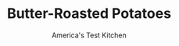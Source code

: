 ---
layout: ../../layouts/MarkdownPostLayout.astro
title: Butter-Roasted Potatoes
author: America's Test Kitchen
pubDate: 2023-03-15
description: "How do you get rich, buttery flavor in every bite of potato?"
image_url: https://res.cloudinary.com/hksqkdlah/image/upload/ar_1:1,c_fill,dpr_2.0,f_auto,fl_lossy.progressive.strip_profile,g_faces:auto,q_auto:low,w_344/9027_sfs-butterroastedpotatoes-005-275653
tags: ["Side Dishes","Potatoes","Holiday","Thanksgiving"]
calories: 1887
protein: 3
carbohydrates: 29
fats: 
fiber: 3
ingredients: ["7 tablespoons, unsalted butter, cut into 7 pieces","3 pounds, Yukon Gold potatoes, peeled and sliced 1/2 inch thick","4 1/4 teaspoons, salt","1/2 teaspoon, pepper","1 tablespoon, vegetable oil"]
serves: 8
time: "1½ hours"
instructions: ["BROWN BUTTER Adjust oven rack to middle position, place rimmed baking sheet on rack, and heat oven to 450 degrees. Line second rimmed baking sheet with paper towels; set aside. Melt butter in small saucepan over medium-low heat. Cook, stirring constantly, until butter is nutty brown, about 5 minutes; set aside.","SIMMER POTATOES Bring potatoes to boil in large pot over high heat with 3 teaspoons salt and enough water to cover by 1 inch. Reduce heat to medium and simmer until potatoes are nearly tender, about 5 minutes. Drain potatoes and transfer to paper towel-lined baking sheet. Dry potatoes with additional paper towels.","ROAST POTATOES Discard paper towels and spread potatoes in single layer. Drizzle browned butter over hot potatoes and sprinkle with remaining salt and pepper. Let sit until butter is absorbed, 10 to 15 minutes, flipping once. Remove hot baking sheet from oven and brush with oil. Arrange potatoes on hot baking sheet in single layer. Bake, flipping halfway through cooking, until crisp and golden brown, about 40 minutes. Serve."]
nutrition: ["721 mg Potassium","100 mg Phosphorus","24 mg Calcium","1 mg Iron","39 mg Magnesium","428 mg Sodium","11 g Fat","1 mg Niacin (B3)","3 g Monounsaturated","33 mg Vitamin C","26 mg Cholesterol","6 g Saturated","3 g Fiber","27 µg Folate (food)","1 g Sugars","4 µg Vitamin K","137 g Water","29 g Carbs","27 µg Folate equivalent (total)","3 g Protein","85 µg Vitamin A","235 kcal Energy","1887 calories"]
notes: "Keep a close eye on the butter as it browns--it can go from golden to scorched in seconds."
---
